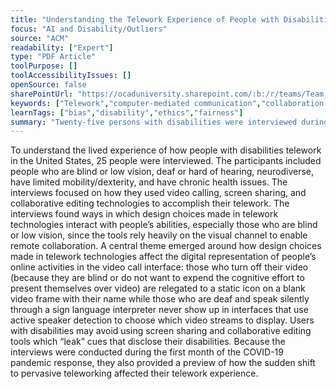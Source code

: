```yaml
---
title: "Understanding the Telework Experience of People with Disabilities"
focus: "AI and Disability/Outliers"
source: "ACM"
readability: ["Expert"]
type: "PDF Article"
toolPurpose: []
toolAccessibilityIssues: []
openSource: false
sharePointUrl: "https://ocaduniversity.sharepoint.com/:b:/r/teams/Team_WeCount/Shared%20Documents/Resources%20and%20Tools/Literature%20(curated)/Understanding%20the%20Telework%20Experience%20of%20People%20with%20Disabilities.pdf?csf=1&web=1&e=Vvbudk"
keywords: ["Telework","computer-mediated communication","collaboration technology","video calling","people with disabilities"]
learnTags: ["bias","disability","ethics","fairness"]
summary: "Twenty-five persons with disabilities were interviewed during the first month of the COVID-19 pandemic response to understand how the sudden shift to pervasive teleworking affected their telework experience. "
---
```

To understand the lived experience of how people with disabilities telework in the United States, 25 people were interviewed. The participants included people who are blind or low vision, deaf or hard of hearing, neurodiverse, have limited mobility/dexterity, and have chronic health issues. The interviews focused on how they used video calling, screen sharing, and collaborative editing technologies to accomplish their telework. The interviews found ways in which design choices made in telework technologies interact with people’s abilities, especially those who are blind or low vision, since the tools rely heavily on the visual channel to enable remote collaboration. A central theme emerged around how design choices made in telework technologies affect the digital representation of people’s online activities in the video call interface: those who turn off their video (because they are blind or do not want to expend the cognitive effort to present themselves over video) are relegated to a static icon on a blank video frame with their name while those who are deaf and speak silently through a sign language interpreter never show up in interfaces that use active speaker detection to choose which video streams to display. Users with disabilities may avoid using screen sharing and collaborative editing tools which “leak” cues that disclose their disabilities. Because the interviews were conducted during the first month of the COVID-19 pandemic response, they also provided a preview of how the sudden shift to pervasive teleworking affected their telework experience.
